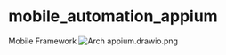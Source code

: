 # mobile_automation_appium

Mobile Framework
![Arch appium.drawio.png](..%2F..%2FDownloads%2FArch%20appium.drawio.png)